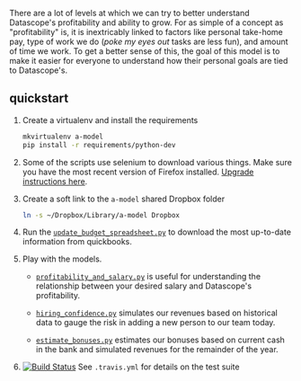 There are a lot of levels at which we can try to better understand Datascope's
profitability and ability to grow. For as simple of a concept as
"profitability" is, it is inextricably linked to factors like personal
take-home pay, type of work we do (*poke my eyes out* tasks are less fun), and
amount of time we work. To get a better sense of this, the goal of this model
is to make it easier for everyone to understand how their personal goals are
tied to Datascope's.


## quickstart

1. Create a virtualenv and install the requirements
   ```sh
   mkvirtualenv a-model
   pip install -r requirements/python-dev
   ```

2. Some of the scripts use selenium to download various things. Make sure you
   have the most recent version of Firefox installed. [Upgrade instructions
   here](https://support.mozilla.org/en-US/kb/update-firefox-latest-version).

3. Create a soft link to the `a-model` shared Dropbox folder
   ```sh
   ln -s ~/Dropbox/Library/a-model Dropbox
   ```

4. Run the [`update_budget_spreadsheet.py`](src/update_budget_spreadsheet.py)
   to download the most up-to-date information from quickbooks.

5. Play with the models.

    * [`profitability_and_salary.py`](src/profitability_and_salary.py)
      is useful for understanding the relationship between your desired salary
      and Datascope's profitability.

    * [`hiring_confidence.py`](src/hiring_confidence.py)
      simulates our revenues based on historical data to gauge the risk in
      adding a new person to our team today.

    * [`estimate_bonuses.py`](src/estimate_bonuses.py)
      estimates our bonuses based on current cash in the bank and simulated
      revenues for the remainder of the year.

6. [![Build
   Status](https://travis-ci.org/datascopeanalytics/a-model.svg?branch=master)](https://travis-ci.org/datascopeanalytics/a-model)
   See `.travis.yml` for details on the test suite

